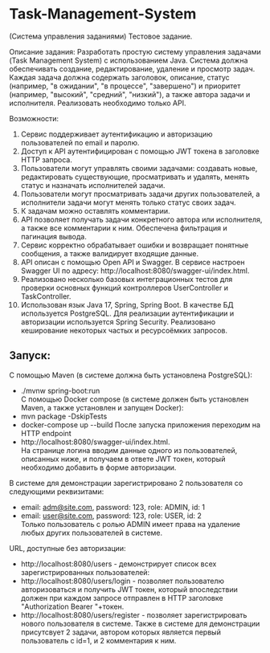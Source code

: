 # Task-Management-System
(Система управления заданиями)
Тестовое задание.

Описание задания:
Разработать простую систему управления задачами (Task Management System) с использованием Java. Система должна обеспечивать создание, редактирование, удаление и просмотр задач. Каждая задача должна содержать заголовок, описание, статус (например, "в ожидании", "в процессе", "завершено") и приоритет (например, "высокий", "средний", "низкий"), а также автора задачи и исполнителя. Реализовать необходимо только API.

Возможности:
1. Сервис поддерживает аутентификацию и авторизацию пользователей по email и паролю.
2. Доступ к API аутентифицирован с помощью JWT токена в заголовке HTTP запроса.
3. Пользователи могут управлять своими задачами: создавать новые, редактировать существующие, просматривать и удалять, менять статус и назначать исполнителей задачи.
4. Пользователи могут просматривать задачи других пользователей, а исполнители задачи могут менять только статус своих задач.
5. К задачам можно оставлять комментарии.
6. API позволяет получать задачи конкретного автора или исполнителя, а также все комментарии к ним. Обеспечена фильтрация и пагинация вывода.
7. Сервис корректно обрабатывает ошибки и возвращает понятные сообщения, а также валидирует входящие данные.
8. API описан с помощью Open API и Swagger. В сервисе настроен Swagger UI по адресу: http://localhost:8080/swagger-ui/index.html.
9. Реализовано несколько базовых интеграционных тестов для проверки основных функций контроллеров UserController и TaskController.
10. Использован язык Java 17, Spring, Spring Boot. В качестве БД используется PostgreSQL. 
Для реализации аутентификации и авторизации используется Spring Security.
Реализовано кеширование некоторых частых и ресурсоёмких запросов.<br/>
## Запуск:
С помощью Maven (в системе должна быть установлена PostgreSQL):
* ./mvnw spring-boot:run
<br/>С помощью Docker compose (в системе должен быть установлен Maven, а 
также установлен и запущен Docker):
* mvn package -DskipTests
* docker-compose up --build
После запуска приложения переходим на HTTP endpoint
* http://localhost:8080/swagger-ui/index.html. 
<br/>На странице логина вводим данные одного из пользователей, описанных ниже, и получаем в ответе 
JWT токен, который необходимо добавить в форме авторизации.

В системе для демонстрации зарегистрировано 2 пользователя со следующими реквизитами:

* email: adm@site.com, password: 123, role: ADMIN, id: 1
* email: user@site.com, password: 123, role: USER, id: 2
<br/>Только пользователь с ролью ADMIN имеет права на удаление любых других пользователей в системе.

URL, доступные без авторизации: 
* http://localhost:8080/users - демонстрирует список всех зарегистрированных пользователей:
* http://localhost:8080/users/login - позволяет пользователю авторизоваться и получить JWT токен, который впоследствии должен при каждом запросе отправлен в HTTP заголовке "Authorization Bearer "+токен.
* http://localhost:8080/users/register - позволяет зарегистрировать нового пользователя в системе.    Также в системе для демонстрации присутсвует 2 задачи, автором которых является первый 
пользователь с id=1, и 2 комментария к ним.
